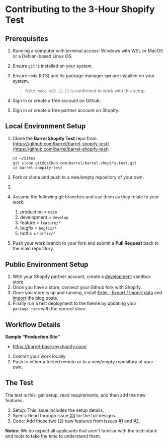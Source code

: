 # Contributing to the 3-Hour Shopify Test

## Prerequisites

1. Running a computer with terminal access: Windows with WSL or MacOS or a Debian-based Linux OS.
2. Ensure `git` is installed on your system.
3. Ensure `node` (LTS) and its package manager `npm` are installed on your system.

   > Note: `node v20.12.21` is confirmed to work with this setup.
4. Sign in or create a free account on Github.
5. Sign in or create a free partner account on Shopify.

## Local Environment Setup

1. Clone the **Barrel Shopify Test** repo from: [https://github.com/barrel/barrel-shopify-test](https://github.com/barrel/barrel-shopify-test)

   ```bash
   cd ~/Sites
   git clone git@github.com:barrel/barrel-shopify-test.git
   cd barrel-shopify-test
   ```
2. Fork or clone and push to a new/empty repository of your own.
3. 
4. Assume the following git branches and use them as they relate to your work:
   1. production = `main`
   2. development = `develop`
   3. feature = `feature/*`
   4. bugfix = `bugfix/*`
   5. hotfix = `hotfix/*`
5. Push your work branch to your fork and submit a **Pull Request** back to the main repository.

## Public Environment Setup

1. With your Shopify partner account, create a [development](https://help.shopify.com/en/partners/building-stores-for-merchants/creating-a-development-store) sandbox store.
2. Once you have a store, connect your Github fork with Shopify.
3. Once you store is up and running, install [ExIm ‑ Export / Import data](https://apps.shopify.com/exim-export-import-pages-blogs-theme-settings) and [import](https://www.dropbox.com/sh/q8lzzlnive1vi5d/AAC8B8PIPWjZ1yN2rtQMItQIa?dl=0) the blog posts.
4. Finally run a test deployment to the theme by updating your `package.json` with the correct store.

## Workflow Details

**Sample “Production Site”**

- https://barrel-base.myshopify.com/

1. Commit your work locally
2. Push to either a forked remote or to a new/empty repository of your own.

## The Test

The test is this: get setup, read requirements, and then add the new features.

1. Setup: This issue includes the setup details.
2. Specs: Read through issue [#3](https://github.com/barrel/barrel-shopify-test/issues/3) for the full designs.
3. Code: Add these two (2) new features from issues [#1](https://github.com/barrel/barrel-shopify-test/issues/1) and [#2](https://github.com/barrel/barrel-shopify-test/issues/2).

**Notes:** We do expect all applicants that aren't familiar with the tech stack and tools to take the time to understand them.
